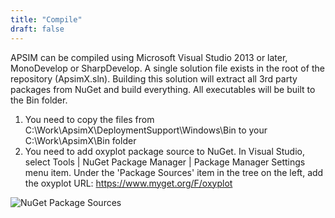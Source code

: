 ```yaml
---
title: "Compile"
draft: false
---
```


APSIM can be compiled using Microsoft Visual Studio 2013 or later, MonoDevelop or SharpDevelop. A single solution file exists in the root of the repository (ApsimX.sln). Building this solution will extract all 3rd party packages from NuGet and build everything. All executables will be built to the Bin folder.

1. You need to copy the files from C:\Work\ApsimX\DeploymentSupport\Windows\Bin to your C:\Work\ApsimX\Bin folder
2. You need to add oxyplot package source to NuGet. In Visual Studio, select Tools | NuGet Package Manager | Package Manager Settings menu item. Under the 'Package Sources' item in the tree on the left, add the oxyplot URL: https://www.myget.org/F/oxyplot

![NuGet Package Sources](/images/Development.NuGetPackageSources.png)